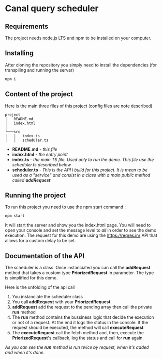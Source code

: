 # Canal query scheduler

## Requirements

The project needs node.js LTS and npm to be installed on your computer.
## Installing

After cloning the repository you simply need to install the dependencies (for transpiling and running the server)

```bash
npm i
```

## Content of the project

Here is the main three files of this project (config files are note described)
```
project
│   README.md
│   index.html   
│
└───src
│   │   index.ts
│   │   scheduler.ts
```

- **README.md** - *this file*
- **index.html**  - *the entry point*
- **index.ts** - *the main TS file. Used only to run the demo. This file use the scheduler.ts described below*
- **scheduler.ts** - *This is the API I build for this project. It is mean to be used as a "service" and consist in a class with a main public method called **addRequest***

## Running the project

To run this project you need to use the npm start command :
```bash
npm start
```

It will start the server and show you the index.html page. You will need to open your console and set the message level to *all* in order to see the demo execution. The request for this demo are using the https://reqres.in/ API that allows for a custom delay to be set.

## Documentation of the API

The scheduler is a class. Once instanciated you can call the **addRequest** method that takes a custom type **PriorizedRequest** in parameter. The type is simplified for this demo. 

Here is the unfolding of the api call

1. You instanciate the scheduler class
2. You call **addRequest** with your **PriorizedRequest**
3. **addRequest** add the request to the pending array then call the private **run** method
4. The **run** method contains the bussiness logic that decide the execution or not of a request. At the end it logs the status in the console. If the request should be executed, the method will call **executeRequest**
5. The **executeRequest** call the fetch method and, then, execute the **PriorizedRequest**'s callback, log the status and call for **run** again.

*As you can see the **run** method is run twice by request, when it's added and when it's done.*